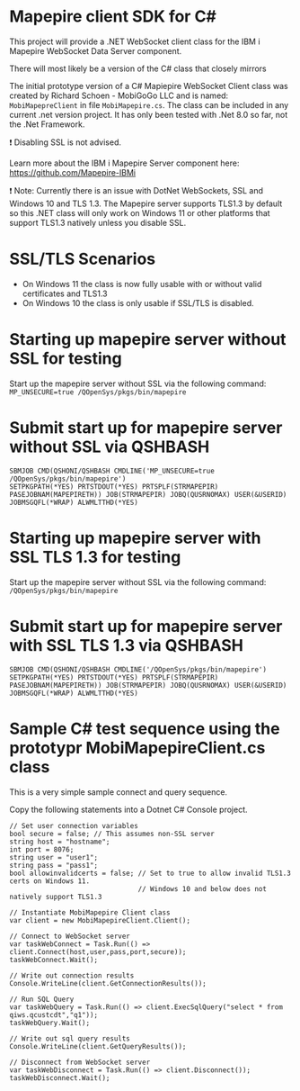# Mapepire client SDK for C#
This project will provide a .NET WebSocket client class for the IBM i Mapepire WebSocket Data Server component.    

There will most likely be a version of the C# class that closely mirrors 

The initial prototype version of a C# Mapiepire WebSocket Client class was created by Richard Schoen - MobiGoGo LLC and is named: ```MobiMapepreClient``` in file ```MobiMapepire.cs```. The class can be included in any current .net version project. It has only been tested with .Net 8.0 so far, not the .Net Framework. 



❗ Disabling SSL is not advised. 

Learn more about the IBM i Mapepire Server component here:   
https://github.com/Mapepire-IBMi

❗ Note: Currently there is an issue with DotNet WebSockets, SSL and Windows 10 and TLS 1.3. The Mapepire server supports TLS1.3 by default so this .NET class will only work on Windows 11 or other platforms that support TLS1.3 natively unless you disable SSL.  

# SSL/TLS Scenarios
- On Windows 11 the class is now fully usable with or without valid certificates and TLS1.3
- On Windows 10 the class is only usable if SSL/TLS is disabled.

# Starting up mapepire server without SSL for testing   
Start up the mapepire server without SSL via the following command:   
```MP_UNSECURE=true /QOpenSys/pkgs/bin/mapepire```

# Submit start up for mapepire server without SSL via QSHBASH   
```
SBMJOB CMD(QSHONI/QSHBASH CMDLINE('MP_UNSECURE=true /QOpenSys/pkgs/bin/mapepire') 
SETPKGPATH(*YES) PRTSTDOUT(*YES) PRTSPLF(STRMAPEPIR)
PASEJOBNAM(MAPEPIRETH)) JOB(STRMAPEPIR) JOBQ(QUSRNOMAX) USER(&USERID)
JOBMSGQFL(*WRAP) ALWMLTTHD(*YES)            
```

# Starting up mapepire server with SSL TLS 1.3 for testing   
Start up the mapepire server without SSL via the following command:   
```/QOpenSys/pkgs/bin/mapepire```

# Submit start up for mapepire server with SSL TLS 1.3 via QSHBASH   
```
SBMJOB CMD(QSHONI/QSHBASH CMDLINE('/QOpenSys/pkgs/bin/mapepire') 
SETPKGPATH(*YES) PRTSTDOUT(*YES) PRTSPLF(STRMAPEPIR)
PASEJOBNAM(MAPEPIRETH)) JOB(STRMAPEPIR) JOBQ(QUSRNOMAX) USER(&USERID)
JOBMSGQFL(*WRAP) ALWMLTTHD(*YES)            
```

# Sample C# test sequence using the prototypr MobiMapepireClient.cs class
This is a very simple sample connect and query sequence.   

Copy the following statements into a Dotnet C# Console project. 
```
// Set user connection variables
bool secure = false; // This assumes non-SSL server
string host = "hostname";
int port = 8076;
string user = "user1";
string pass = "pass1";
bool allowinvalidcerts = false; // Set to true to allow invalid TLS1.3 certs on Windows 11.
                                // Windows 10 and below does not natively support TLS1.3

// Instantiate MobiMapepire Client class
var client = new MobiMapepireClient.Client();

// Connect to WebSocket server
var taskWebConnect = Task.Run(() => client.Connect(host,user,pass,port,secure));
taskWebConnect.Wait();

// Write out connection results
Console.WriteLine(client.GetConnectionResults());

// Run SQL Query
var taskWebQuery = Task.Run(() => client.ExecSqlQuery("select * from qiws.qcustcdt","q1"));
taskWebQuery.Wait();

// Write out sql query results
Console.WriteLine(client.GetQueryResults());

// Disconnect from WebSocket server
var taskWebDisconnect = Task.Run(() => client.Disconnect());
taskWebDisconnect.Wait();
```
